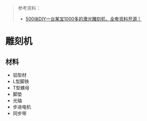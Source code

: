 > 参考资料：
>
> - [500块DIY一台某宝1000多的激光雕刻机，全套资料开源！](https://www.bilibili.com/video/BV1gf4y1H7Bc/?spm_id_from=333.1245.0.0)

# 雕刻机

## 材料

- 铝型材
- L型脚铁
- T型螺母
- 脚垫
- 光轴
- 步进电机
- 同步带
